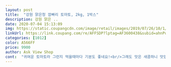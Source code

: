 ```yaml
---
layout: post 
title:  "강원 맑은청 깜빠리 토마토, 2kg, 1박스" 
description: 강원 맑은 ..
date: 2020-07-04 15:13:09 
img: https://static.coupangcdn.com/image/retail/images/2019/07/26/10/1/7f45a5a2-4400-4343-9895-89b8b2b69bf8.jpg 
linkUrl: https://link.coupang.com/re/AFFSDP?lptag=AF3600438&subid=ahnPublicAsk&pageKey=267832080&itemId=839917972&vendorItemId=5137937058&traceid=V0-113-12be9819a590506c 
categories: [1012] 
color: A566FF 
price: 9900 
author: Ask View Shop 
cont:  "귀여운 토마토라 그런지 먹을때마다 기분도 좋네요!<br/>그래도 맛은 새콤하니 맛있어요<br/>깜빠리 토마토 강추합니다^<br/> -^<br/>깜빠리 토마토 처음 먹어보는데 정말 맛있네요!<br/>깜빠리 토마토 처음 시켜먹어 봤는데 싱싱하고<br/>딱 씻어서 베어물면 정말 상큼하고 딱 맛있습니다<br/>맛은 약간 짭짤하면서 달달한 토마토였어요<br/>방울도마토 사이즈인줄 알고 시켰는데 사이즈가 일반토마토보다는 작고 방울토마토 보다는 크네요<br/>방울토마토보다는 크고 일반 토마토보다는 작네요<br/>새콤하면서 딴딴하니 맛있네요<br/>색감도 너무 이쁘고 모양도 귀요미고<br/>아침에 한두개 집어서 먹기 편하고 좋아요!<br/>이제 여름하면  깜빠리 토마토가 생각날거 같아요^^<br/>일반토마토는 너무 커서 대추방울토마토 위주로 먹고있었는데<br/>재구매 의사 있어용<br/>재구매의사 100%입니다!<br/>정말 괜찮은 토마토를 찾은거같아서 행복하네요^^<br/>쿠팡에서 처음보는 토마토가 있어서 신기해서 주문해봤어요<br/>크기는 방울보다 크고 일반토마토보다 작은<br/>한박스씩 다 먹을때마다 매번 재주문 해야겟어요<br/>" 
---
```

